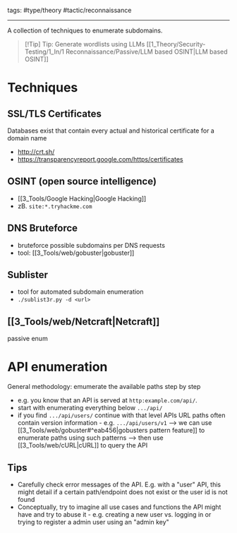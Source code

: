 tags: #type/theory #tactic/reconnaissance 

---
A collection of techniques to enumerate subdomains.

> [!Tip] Tip: Generate wordlists using LLMs
> [[1_Theory/Security-Testing/1_In/1 Reconnaissance/Passive/LLM based OSINT|LLM based OSINT]]
# Techniques
## SSL/TLS Certificates
Databases exist that contain every actual and historical certificate for a domain name
- http://crt.sh/
- https://transparencyreport.google.com/https/certificates
## OSINT (open source intelligence)
- [[3_Tools/Google Hacking|Google Hacking]]
- zB. `site:*.tryhackme.com`
## DNS Bruteforce
- bruteforce possible subdomains per DNS requests
- tool: [[3_Tools/web/gobuster|gobuster]]
## Sublister
- tool for automated subdomain enumeration
- `./sublist3r.py -d <url>`
## [[3_Tools/web/Netcraft|Netcraft]]
passive enum

# API enumeration
General methodology:
emumerate the available paths step by step
- e.g. you know that an API is served at `http:example.com/api/`.  
- start with enumerating everything below `.../api/`
- if you find `.../api/users/` continue with that level
APIs URL paths often contain version information - e.g. `.../api/users/v1`
--> we can use [[3_Tools/web/gobuster#^eab456|gobusters pattern feature]] to enumerate paths using such patterns
--> then use [[3_Tools/web/cURL|cURL]] to query the API
## Tips
- Carefully check error messages of the API. E.g. with a "user" API, this might detail if a certain path/endpoint does not exist or the user id is not found
- Conceptually, try to imagine all use cases and functions the API might have and try to abuse it - e.g. creating a new user vs. logging in or trying to register a admin user using an "admin key"

